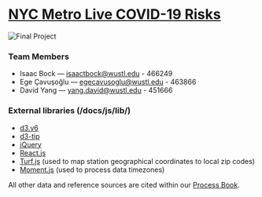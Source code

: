 # [NYC Metro Live COVID-19 Risks](https://washuvis.github.io/nyccovid/)
![Final Project](https://washuvis.github.io/nyccovid/images/Milestone3.png "Final Project")

### Team Members
- Isaac Bock — isaactbock@wustl.edu - 466249
- Ege Çavuşoğlu — egecavusoglu@wustl.edu - 463866
- David Yang — yang.david@wustl.edu - 451666

### External libraries (/docs/js/lib/)
- [d3.v6](https://d3js.org/)
- [d3-tip](https://github.com/caged/d3-tip)
- [jQuery](https://jquery.com/)
- [React.js](https://reactjs.org/)
- [Turf.js](https://turfjs.org/) (used to map station geographical coordinates to local zip codes)
- [Moment.js](https://momentjs.com/) (used to process data timezones)

All other data and reference sources are cited within our [Process Book](https://washuvis.github.io/nyccovid/processBook.html).
